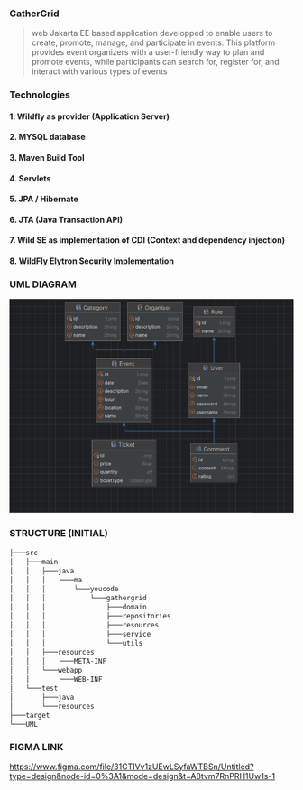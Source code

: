 ### GatherGrid


> web Jakarta EE based application developped to  enable users to create, promote, manage, and participate in events. This platform provides event organizers with a user-friendly way to plan and promote events, while participants can search for, register for, and interact with various types of events 


 

### Technologies



#### 1. Wildfly as provider (Application Server)
#### 2. MYSQL database
#### 3. Maven Build Tool
#### 4. Servlets
#### 5. JPA / Hibernate
#### 6. JTA (Java Transaction API)
#### 7. Wild SE as implementation of CDI (Context and dependency injection)
#### 8. WildFly Elytron Security Implementation 


### UML DIAGRAM

![class diagram](./UML/CLASS_DIAGRAM.png)



### STRUCTURE (INITIAL)
```
├───src
│   ├───main
│   │   ├───java
│   │   │   └───ma
│   │   │       └───youcode
│   │   │           └───gathergrid
│   │   │               ├───domain
│   │   │               ├───repositories
│   │   │               ├───resources
│   │   │               ├───service
│   │   │               └───utils
│   │   ├───resources
│   │   │   └───META-INF
│   │   └───webapp
│   │       └───WEB-INF
│   └───test
│       ├───java
│       └───resources
├───target
└───UML
```
### FIGMA LINK
https://www.figma.com/file/31CTIVv1zUEwLSyfaWTBSn/Untitled?type=design&node-id=0%3A1&mode=design&t=A8tvm7RnPRH1Uw1s-1
